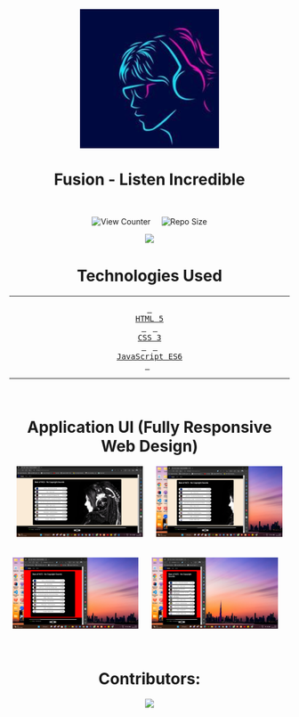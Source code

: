 <div align = center>
<img src='logo.jpg' width='250' align='center'>
 

<h1> Fusion - Listen Incredible </h1>
    
<br>




![View Counter](https://komarev.com/ghpvc/?username=Spotify-Clone&label=View%20Counter&color=red&style=flat) &nbsp; &nbsp; ![Repo Size](https://img.shields.io/github/repo-size/utkarsh-00007/Spotify-Clone?color=purple)

<p algin = "center"><a href="https://github.com/utkarsh-00007/readme-typing-svg"><img src="https://readme-typing-svg.herokuapp.com/?lines=It%20is%20a%20music%20Streaming%20Website%20;It%20is%20made%20using%20HTML,CSS%20and%20JS%20;It%20provides%20ad-Free%20Services%20;&font=Fira%20Code&left=true&width=440&height=45&color=DodgerBlue&vleft=true&size=22"></a>
</p>
  
# Technologies Used 
---
[<kbd> <br> HTML 5 <br> </kbd>][html]&nbsp;&nbsp;
[<kbd> <br> CSS 3 <br> </kbd>][css]&nbsp;&nbsp;
[<kbd> <br> JavaScript ES6 <br> </kbd>][js]&nbsp;&nbsp;

---
</div>
<br>

<div align = center>

 # Application UI (Fully Responsive Web Design)
 
<img width="45%" src="covers/11.png" alt="UTKARSH DWIVEDI"> &nbsp; &nbsp;&nbsp; <img width="45%" src="covers/12.png" alt="UTKARSH DWIVEDI"> <br><br><br>
 <img width="45%" src="covers/13.png" alt="UTKARSH DWIVEDI">  &nbsp; &nbsp; &nbsp;<img width="45%" src="covers/14.png" alt="UTKARSH DWIVEDI">  &nbsp; &nbsp; 

<br>

# Contributors:

<a href="https://github.com/utkarsh-00007/instagram_flutter/graphs/contributors" target="blank"> <img src="https://contrib.rocks/image?repo=utkarsh-00007/instagram_flutter&max=500" /></a>

</div>

<!-----------------------------{ technologies used }---------------------------->

[html]: https://developer.mozilla.org/en-US/docs/Web/HTML
[css]: https://developer.mozilla.org/en-US/docs/Web/CSS
[js]: https://developer.mozilla.org/en-US/docs/Web/JavaScript
